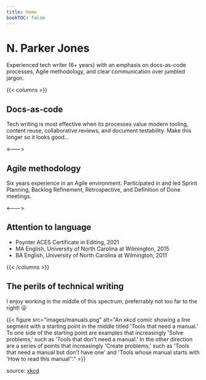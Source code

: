 ```yaml
---
title: Home
bookTOC: false
---
```


# N. Parker Jones

Experienced tech writer (6+ years) with an emphasis on docs-as-code processes, Agile methodology, and
clear communication over jumbled jargon.

{{< columns >}}
## Docs-as-code

Tech writing is most effective when its processes value modern tooling, content reuse, collaborative reviews, and document testability. Make this longer so it looks good...

<--->

## Agile methodology

Six years experience in an Agile environment. Participated in and led Sprint Planning, Backlog Refinement, Retrospective, and Definition of Done meetings. 

<--->

## Attention to language

* Poynter ACES Certificate in Editing, 2021
* MA English, University of North Carolina at Wilmington, 2015
* BA English, University of North Carolina at Wilmington, 2011

{{< /columns >}}

## The perils of technical writing 

I enjoy working in the middle of this spectrum, preferrably not too far to the right! &#128540;

{{< figure src="images/manuals.png" alt="An xkcd comic showing a line segment with a starting point in the middle titled 'Tools that need a manual.' To one side of the starting point are examples that increasingly 'Solve problems,' such as 'Tools that don't need a manual.' In the other direction are a series of points that increasingly 'Create problems,' such as 'Tools that need a manual but don't have one' and 'Tools whose manual starts with 'How to read this manual''." >}}

source: <a href="https://xkcd.com/1343/" target="_blank">xkcd</a>
